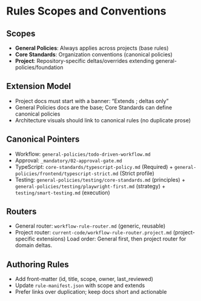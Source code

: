 # Rules Scopes and Conventions

## Scopes

- **General Policies**: Always applies across projects (base rules)
- **Core Standards**: Organization conventions (canonical policies)
- **Project**: Repository-specific deltas/overrides extending general-policies/foundation

## Extension Model

- Project docs must start with a banner: “Extends <path>; deltas only”
- General Policies docs are the base; Core Standards can define canonical policies
- Architecture visuals should link to canonical rules (no duplicate prose)

## Canonical Pointers

- Workflow: `general-policies/todo-driven-workflow.md`
- Approval: `_mandatory/02-approval-gate.md`
- TypeScript: `core-standards/typescript-policy.md` (Required) + `general-policies/frontend/typescript-strict.md` (Strict profile)
- Testing: `general-policies/testing/core-standards.md` (principles) + `general-policies/testing/playwright-first.md` (strategy) + `testing/smart-testing.md` (execution)

## Routers

- General router: `workflow-rule-router.md` (generic, reusable)
- Project router: `current-code/workflow-rule-router.project.md` (project-specific extensions)
  Load order: General first, then project router for domain deltas.

## Authoring Rules

- Add front-matter (id, title, scope, owner, last_reviewed)
- Update `rule-manifest.json` with scope and extends
- Prefer links over duplication; keep docs short and actionable
